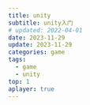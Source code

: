 ```yaml
---
title: unity
subtitle: unity入门
# updated: 2022-04-01
date: 2023-11-29
update: 2023-11-29
categories: game
tags:
  - game
  - unity
top: 1
aplayer: true
---
```

